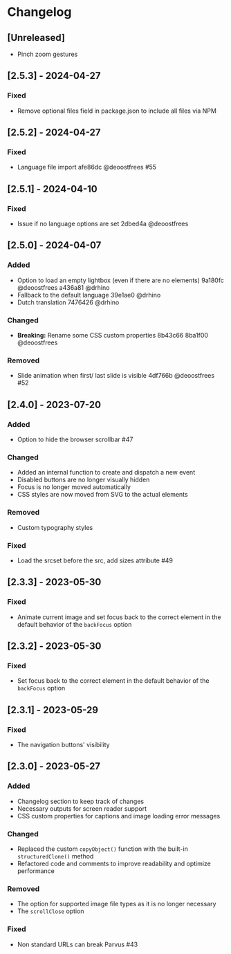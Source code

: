# Changelog

## [Unreleased]

- Pinch zoom gestures

## [2.5.3] - 2024-04-27

### Fixed

- Remove optional files field in package.json to include all files via NPM

## [2.5.2] - 2024-04-27

### Fixed

- Language file import afe86dc @deoostfrees #55

## [2.5.1] - 2024-04-10

### Fixed

- Issue if no language options are set 2dbed4a @deoostfrees

## [2.5.0] - 2024-04-07

### Added

- Option to load an empty lightbox (even if there are no elements) 9a180fc @deoostfrees a436a81 @drhino
- Fallback to the default language 39e1ae0 @drhino
- Dutch translation 7476426 @drhino

### Changed

- **Breaking:** Rename some CSS custom properties 8b43c66  8ba1f00 @deoostfrees

### Removed

- Slide animation when first/ last slide is visible 4df766b @deoostfrees #52

## [2.4.0] - 2023-07-20

### Added

- Option to hide the browser scrollbar #47

### Changed

- Added an internal function to create and dispatch a new event
- Disabled buttons are no longer visually hidden
- Focus is no longer moved automatically
- CSS styles are now moved from SVG to the actual elements

### Removed

- Custom typography styles

### Fixed

- Load the srcset before the src, add sizes attribute #49

## [2.3.3] - 2023-05-30

### Fixed

- Animate current image and set focus back to the correct element in the default behavior of the `backFocus` option

## [2.3.2] - 2023-05-30

### Fixed

- Set focus back to the correct element in the default behavior of the `backFocus` option

## [2.3.1] - 2023-05-29

### Fixed

- The navigation buttons' visibility

## [2.3.0] - 2023-05-27

### Added

- Changelog section to keep track of changes
- Necessary outputs for screen reader support
- CSS custom properties for captions and image loading error messages

### Changed

- Replaced the custom `copyObject()` function with the built-in `structuredClone()` method
- Refactored code and comments to improve readability and optimize performance

### Removed

- The option for supported image file types as it is no longer necessary
- The `scrollClose` option

### Fixed

- Non standard URLs can break Parvus #43
